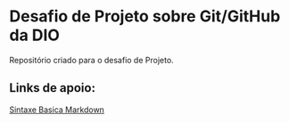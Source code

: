 # Desafio de Projeto sobre Git/GitHub da DIO
Repositório criado para o desafio de Projeto.

## Links de apoio:
  [Sintaxe Basica Markdown](https://www.markdownguide.org/basic-syntax/)
